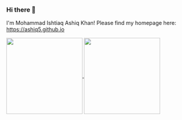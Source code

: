 ### Hi there 👋
I'm Mohammad Ishtiaq Ashiq Khan!
Please find my homepage here: https://ashiq5.github.io

<a href="https://github.com/anuraghazra/github-readme-stats">
  <img height=200 align="center" src="https://github-readme-stats.vercel.app/api?username=ashiq5&show_icons=true&theme=radical&rank_icon=github" />
</a>
<a href="https://github.com/anuraghazra/convoychat">
  <img height=200 align="center" src="https://github-readme-stats.vercel.app/api/top-langs/?username=ashiq5&layout=compact&card_width=320" />
</a>

<!--

![Ashiq's GitHub stats](https://github-readme-stats.vercel.app/api?username=ashiq5&show_icons=true&theme=radical)


[![Top Langs](https://github-readme-stats.vercel.app/api/top-langs/?username=ashiq5)](https://github-readme-stats.vercel.app/api/top-langs/?username=ashiq5)

**Ashiq5/ashiq5** is a ✨ _special_ ✨ repository because its `README.md` (this file) appears on your GitHub profile.

Here are some ideas to get you started:

- 🔭 I’m currently working on ...
- 🌱 I’m currently learning ...
- 👯 I’m looking to collaborate on ...
- 🤔 I’m looking for help with ...
- 💬 Ask me about ...
- 📫 How to reach me: ...
- 😄 Pronouns: ...
- ⚡ Fun fact: ...
-->
